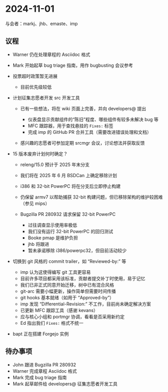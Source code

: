 # 2024-11-01

与会者：markj、jhb、emaste、imp

## 议程

* Warner 仍在处理章程的 Asciidoc 格式
* Mark 开始起草 bug triage 指南，用作 bugbusting 会议参考
* 投票超时政策暂无进展

  * 目前优先级较低
* 计划征集志愿者开发 src 开发工具

  * 已有一些想法，将在 wiki 页面上完善，并向 developers@ 提出

    * 仪表盘显示贡献组件的“陈旧”程度、哪些组件有较多未解决 bug 等
    * MFC 跟踪器，用于查找悬挂的 `Fixes:` 标签
    * 完成 imp 的 GitHub PR 合并工具（需要改进错误处理和文档）
  * 感兴趣的志愿者可参加定期 srcmgr 会议，讨论想法并获取反馈
* 15 版本废弃计划何时确定？

  * releng/15.0 预计于 2025 年末分支
  * 我们将在 2025 年 6 月 BSDCan 上确定移除计划
  * i386 和 32-bit PowerPC 将在分支后立即停止构建
  * 仍保留 armv7 以帮助捕获 32-bit 构建问题，但已移除架构的维护较困难（参见 mips）
  * Bugzilla PR 280932 请求保留 32-bit PowerPC

    * 过往调查显示使用率极低
    * 我们没有运行 32-bit PowerPC 的回归测试
    * Booke pmap 是维护负担
    * jhb 将跟进
    * 暂未承诺移除 i386/powerpc32，但目前活动较少
* 切换到 git 风格的 commit trailer，如 “Reviewed-by:” 等

  * imp 认为这使得编写 git 工具更容易
  * 目前许多项目都采用该标准，贡献者提交补丁时使用，易于记忆
  * 我们已非正式同意开始迁移，树中已有混合风格
  * git-arc 需要小幅更新，操作简单但需要时间传播
  * git hooks 基本就绪（如用于 “Approved-by”）
  * imp 发现 “Differential-Revision:” 不工作，目前尚未确定解决方案
  * 已更新 MFC 跟踪工具（感谢 kevans）
  * 应与核心小组和 portmgr 协调，看看是否采用新约定
  * Ed 指出我们 `Fixes:` 格式不统一
* bapt 正在搭建 Forgejo 实例

## 待办事项

* John 跟进 Bugzilla PR 280932
* Warner 完成章程 Asciidoc 格式
* Mark 完成 bug triage 指南
* Mark 起草邮件给 developers@ 征集志愿者开发工具
